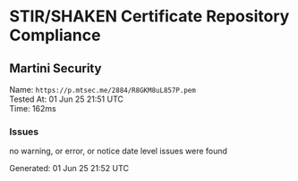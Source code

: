 # STIR/SHAKEN Certificate Repository Compliance

## Martini Security

Name: `https://p.mtsec.me/2884/R8GKM8uL857P.pem`\
Tested At: 01 Jun 25 21:51 UTC\
Time: 162ms

### Issues

no warning, or error, or notice date level issues were found

Generated: 01 Jun 25 21:52 UTC